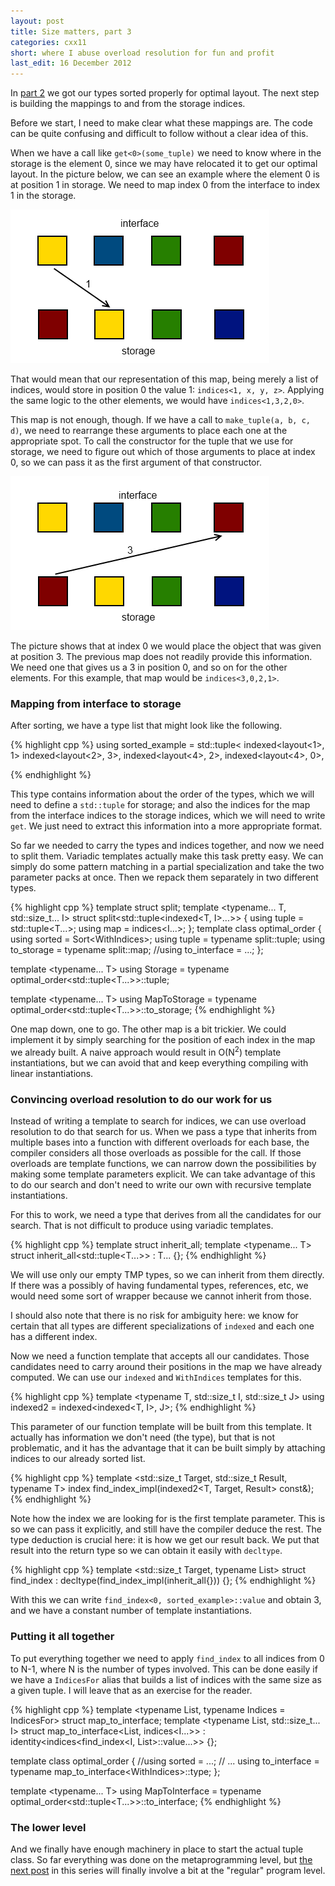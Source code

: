 ```yaml
---
layout: post
title: Size matters, part 3
categories: cxx11
short: where I abuse overload resolution for fun and profit
last_edit: 16 December 2012
---
```


In [part 2][previous] we got our types sorted properly for optimal layout. The
next step is building the mappings to and from the storage indices.

Before we start, I need to make clear what these mappings are. The code can be
quite confusing and difficult to follow without a clear idea of this.

When we have a call like `get<0>(some_tuple)` we need to know where in the
storage is the element 0, since we may have relocated it to get our optimal
layout. In the picture below, we can see an example where the element 0 is at
position 1 in storage. We need to map index 0 from the interface to index 1 in
the storage.

![Mapping from interface to storage][mapping1]

That would mean that our representation of this map, being merely a list of
indices, would store in position 0 the value 1: `indices<1, x, y, z>`. Applying
the same logic to the other elements, we would have `indices<1,3,2,0>`. 

This map is not enough, though. If we have a call to `make_tuple(a, b, c, d)`,
we need to rearrange these arguments to place each one at the appropriate spot.
To call the constructor for the tuple that we use for storage, we need to figure
out which of those arguments to place at index 0, so we can pass it as the first
argument of that constructor.

![Mapping from storage to interface][mapping2]

The picture shows that at index 0 we would place the object that was given at
position 3. The previous map does not readily provide this information. We need
one that gives us a 3 in position 0, and so on for the other elements. For this
example, that map would be `indices<3,0,2,1>`.

### Mapping from interface to storage

After sorting, we have a type list that might look like the following.

{% highlight cpp %}
using sorted_example = std::tuple<
    indexed<layout<1>, 1>
    indexed<layout<2>, 3>,
    indexed<layout<4>, 2>,
    indexed<layout<4>, 0>,
>
{% endhighlight %}

This type contains information about the order of the types, which we will need
to define a `std::tuple` for storage; and also the indices for the map from the
interface indices to the storage indices, which we will need to write `get`. We
just need to extract this information into a more appropriate format.

So far we needed to carry the types and indices together, and now we need to
split them. Variadic templates actually make this task pretty easy. We can
simply do some pattern matching in a partial specialization and take the two
parameter packs at once. Then we repack them separately in two different types.

{% highlight cpp %}
template <typename List>
struct split;
template <typename... T, std::size_t... I>
struct split<std::tuple<indexed<T, I>...>> {
    using tuple = std::tuple<T...>;
    using map = indices<I...>;
};
template <typename List>
class optimal_order {
    using sorted = Sort<WithIndices<List>>;
    using tuple = typename split<sorted>::tuple;
    using to_storage = typename split<sorted>::map;
    //using to_interface = ...;
};

template <typename... T>
using Storage = typename optimal_order<std::tuple<T...>>::tuple;

template <typename... T>
using MapToStorage =
typename optimal_order<std::tuple<T...>>::to_storage;
{% endhighlight %}

One map down, one to go. The other map is a bit trickier. We could implement it
by simply searching for the position of each index in the map we already built.
A naive approach would result in O(N<sup>2</sup>) template instantiations, but
we can avoid that and keep everything compiling with linear instantiations.

### Convincing overload resolution to do our work for us

Instead of writing a template to search for indices, we can use overload
resolution to do that search for us. When we pass a type that inherits from
multiple bases into a function with different overloads for each base, the
compiler considers all those overloads as possible for the call. If those
overloads are template functions, we can narrow down the possibilities by making
some template parameters explicit. We can take advantage of this to do our
search and don't need to write our own with recursive template instantiations.
         
For this to work, we need a type that derives from all the candidates for our
search. That is not difficult to produce using variadic templates.

{% highlight cpp %}
template <typename List>
struct inherit_all;
template <typename... T>
struct inherit_all<std::tuple<T...>> : T... {};
{% endhighlight %}

We will use only our empty TMP types, so we can inherit from them directly. If
there was a possibly of having fundamental types, references, etc, we would need
some sort of wrapper because we cannot inherit from those.

I should also note that there is no risk for ambiguity here: we know for certain
that all types are different specializations of `indexed` and each one has a
different index.

Now we need a function template that accepts all our candidates. Those
candidates need to carry around their positions in the map we have already
computed. We can use our `indexed` and `WithIndices` templates for this.

{% highlight cpp %}
template <typename T, std::size_t I, std::size_t J>
using indexed2 = indexed<indexed<T, I>, J>;
{% endhighlight %}

This parameter of our function template will be built from this template. It
actually has information we don't need (the type), but that is not problematic,
and it has the advantage that it can be built simply by attaching indices to our
already sorted list.

{% highlight cpp %}
template <std::size_t Target, std::size_t Result, typename T>
index<Result> find_index_impl(indexed2<T, Target, Result> const&);
{% endhighlight %}

Note how the index we are looking for is the first template parameter. This is
so we can pass it explicitly, and still have the compiler deduce the rest. The
type deduction is crucial here: it is how we get our result back. We put that
result into the return type so we can obtain it easily with `decltype`.

{% highlight cpp %}
template <std::size_t Target, typename List>
struct find_index
: decltype(find_index_impl<Target>(inherit_all<List>{})) {};
{% endhighlight %}

With this we can write `find_index<0, sorted_example>::value` and obtain 3, and
we have a constant number of template instantiations.

### Putting it all together

To put everything together we need to apply `find_index` to all indices from 0
to N-1, where N is the number of types involved. This can be done easily if we
have a `IndicesFor` alias that builds a list of indices with the same size as a
given tuple. I will leave that as an exercise for the reader.

{% highlight cpp %}
template <typename List, typename Indices = IndicesFor<List>>
struct map_to_interface;
template <typename List, std::size_t... I>
struct map_to_interface<List, indices<I...>>
: identity<indices<find_index<I, List>::value...>> {};

template <typename List>
class optimal_order {
    //using sorted = ...;
    // ...
    using to_interface = typename map_to_interface<WithIndices<sorted>>::type;
};

template <typename... T>
using MapToInterface =
typename optimal_order<std::tuple<T...>>::to_interface;
{% endhighlight %}

### The lower level

And we finally have enough machinery in place to start the actual tuple class.
So far everything was done on the metaprogramming level, but
[the next post][next] in this series will finally involve a bit at the
"regular" program level.

 [mapping1]: /images/2012-12-09-optimal-tuple-iii-01.png 
 [mapping2]: /images/2012-12-09-optimal-tuple-iii-02.png 

 [previous]: /cxx11/2012/12/02/optimal-tuple-ii.html "Previously..."
 [next]: /cxx11/2012/12/16/optimal-tuple-iv.html "To be continued..."

